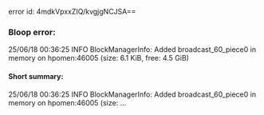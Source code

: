 error id: 4mdkVpxxZIQ/kvgjgNCJSA==
### Bloop error:

25/06/18 00:36:25 INFO BlockManagerInfo: Added broadcast_60_piece0 in memory on hpomen:46005 (size: 6.1 KiB, free: 4.5 GiB)
#### Short summary: 

25/06/18 00:36:25 INFO BlockManagerInfo: Added broadcast_60_piece0 in memory on hpomen:46005 (size: ...